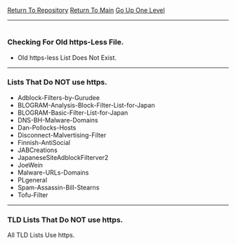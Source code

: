 [Return To Repository](https://github.com/deathbybandaid/piholeparser/)
[Return To Main](https://github.com/deathbybandaid/piholeparser/blob/master/RecentRunLogs/Mainlog.md)
[Go Up One Level](https://github.com/deathbybandaid/piholeparser/blob/master/RecentRunLogs/TopLevelScripts/10-Running-Initial-Tasks.md)
____________________________________
# 
### Checking For Old https-Less File.
* Old https-less List Does Not Exist.

___________________________________________________________________
### Lists That Do NOT use https.
* Adblock-Filters-by-Gurudee
* BLOGRAM-Analysis-Block-Filter-List-for-Japan
* BLOGRAM-Basic-Filter-List-for-Japan
* DNS-BH-Malware-Domains
* Dan-Pollocks-Hosts
* Disconnect-Malvertising-Filter
* Finnish-AntiSocial
* JABCreations
* JapaneseSiteAdblockFilterver2
* JoeWein
* Malware-URLs-Domains
* PLgeneral
* Spam-Assassin-Bill-Stearns
* Tofu-Filter

___________________________________________________________________
### TLD Lists That Do NOT use https.
All TLD Lists Use https.
